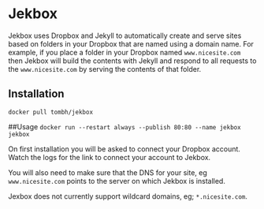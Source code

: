 # Jekbox

Jekbox uses Dropbox and Jekyll to automatically create and serve sites based on folders in your
Dropbox that are named using a domain name. For example, if you place a folder in your Dropbox
named `www.nicesite.com` then Jekbox will build the contents with Jekyll and respond to all
requests to the `www.nicesite.com` by serving the contents of that folder.

## Installation
`docker pull tombh/jekbox`

##Usage
`docker run --restart always --publish 80:80 --name jekbox jekbox`

On first installation you will be asked to connect your Dropbox account. Watch the logs for the
link to connect your account to Jekbox.

You will also need to make sure that the DNS for your site, eg `www.nicesite.com` points to the
server on which Jekbox is installed.

Jexbox does not currently support wildcard domains, eg; `*.nicesite.com`.
